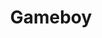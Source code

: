 ---
title: Gameboy
crosslinks:
- gamecollecting
- Koji_Kendo
- chiptunes
- gaming
- 3dshacks
- retrogaming
- asdfqweRnD
- Game_Boy
- nesclassicmods
- tipofmyjoystick
- retrogamedev
- GameBoyModdingContest
- pokemon
- snes
- nds
- nintendo
- Games
- RetroGameRepair
- 3dspiracy
---